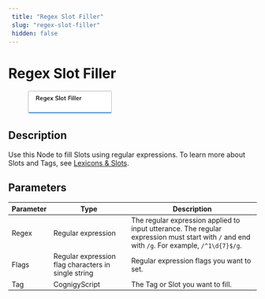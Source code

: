 ```yaml
---
 title: "Regex Slot Filler" 
 slug: "regex-slot-filler" 
 hidden: false 
---
```


# Regex Slot Filler

<figure>
  <img class="image-center" src="../../../../../static/img/_assets/ai/resource/node-reference/ai/regex-slot-filler.png" width="40%" />
</figure>

## Description

Use this Node to fill Slots using regular expressions. To learn more about Slots and Tags, see [Lexicons & Slots](../../../empower/nlu/slots-and-lexicons/lexicons.md).

## Parameters

| Parameter | Type                                                | Description                                                                                                                          |
|-----------|-----------------------------------------------------|--------------------------------------------------------------------------------------------------------------------------------------|
| Regex     | Regular expression                                  | The regular expression applied to input utterance. The regular expression must start with `/` and end with `/g`. For example, `/^1\d{​​​​7}​​​​$/g`. |
| Flags     | Regular expression flag characters in single string | Regular expression flags you want to set.                                                                                            |
| Tag       | CognigyScript                                       | The Tag or Slot you want to fill.                                                                                                    |
